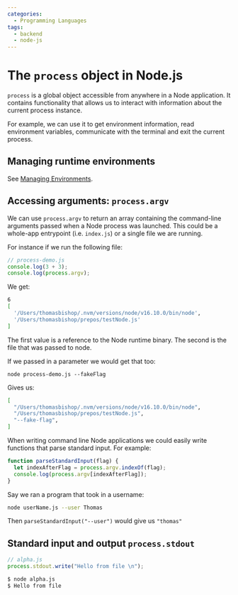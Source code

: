 ```yaml
---
categories:
  - Programming Languages
tags:
  - backend
  - node-js
---
```


# The `process` object in Node.js

`process` is a global object accessible from anywhere in a Node application. It contains functionality that allows us to interact with information about the current process instance.

For example, we can use it to get environment information, read environment variables, communicate with the terminal and exit the current process.

## Managing runtime environments

See [Managing Environments](/Programming_Languages/Node/Architecture/Managing_environments.md).

## Accessing arguments: `process.argv`

We can use `process.argv` to return an array containing the command-line arguments passed when a Node process was launched. This could be a whole-app entrypoint (i.e. `index.js`) or a single file we are running.

For instance if we run the following file:

```js
// process-demo.js
console.log(3 + 3);
console.log(process.argv);
```

We get:

```bash
6
[
  '/Users/thomasbishop/.nvm/versions/node/v16.10.0/bin/node',
  '/Users/thomasbishop/prepos/testNode.js'
]
```

The first value is a reference to the Node runtime binary. The second is the file that was passed to node.

If we passed in a parameter we would get that too:

```
node process-demo.js --fakeFlag
```

Gives us:

```bash
[
  "/Users/thomasbishop/.nvm/versions/node/v16.10.0/bin/node",
  "/Users/thomasbishop/prepos/testNode.js",
  "--fake-flag",
]
```

When writing command line Node applications we could easily write functions that parse standard input. For example:

```js
function parseStandardInput(flag) {
  let indexAfterFlag = process.argv.indexOf(flag);
  console.log(process.argv[indexAfterFlag]);
}
```

Say we ran a program that took in a username:

```bash
node userName.js --user Thomas
```

Then `parseStandardInput("--user")` would give us `"thomas"`

## Standard input and output `process.stdout`

```js
// alpha.js
process.stdout.write("Hello from file \n");
```

```bash
$ node alpha.js
$ Hello from file
```
